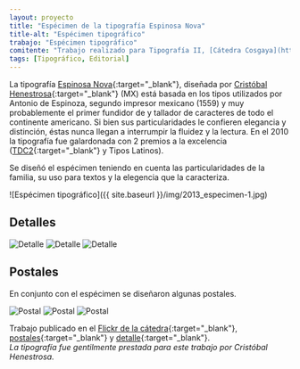 ```yaml
---
layout: proyecto
title: "Espécimen de la tipografía Espinosa Nova"
title-alt: "Espécimen tipográfico"
trabajo: "Espécimen tipográfico"
comitente: "Trabajo realizado para Tipografía II, [Cátedra Cosgaya](http://www.catedracosgaya.com.ar), FADU--UBA."
tags: [Tipográfico, Editorial]
---
```


La tipografía [Espinosa Nova](https://www.myfonts.com/fonts/estudio-ch/espinosa-nova/){:target="_blank"}, diseñada por [Cristóbal Henestrosa](http://www.estudio-ch.com){:target="_blank"} (MX) está basada en los tipos utilizados por Antonio de Espinoza, segundo impresor mexicano (1559) y muy probablemente el primer fundidor de y tallador de caracteres de todo el continente americano. Si bien sus particularidades le confieren elegancia y distinción, éstas nunca llegan a interrumpir la fluidez y la lectura. En el 2010 la tipografía fue galardonada con 2 premios a la excelencia ([TDC2](https://www.tdc.org/competitionwriteup/tdc-typeface-design-winners-2010/){:target="_blank"} y Tipos Latinos).

Se diseñó el espécimen teniendo en cuenta las particularidades de la familia, su uso para textos y la elegencia que la caracteriza.  

![Espécimen tipográfico]({{ site.baseurl }}/img/2013_especimen-1.jpg)

## Detalles

<div class="fotorama">
	<img src="{{ site.baseurl }}/img/2013_especimen-2.jpg" alt="Detalle" />
	<img src="{{ site.baseurl }}/img/2013_especimen-3.jpg" alt="Detalle" />
	<img src="{{ site.baseurl }}/img/2013_especimen-4.jpg" alt="Detalle" />
</div>

## Postales

En conjunto con el espécimen se diseñaron algunas postales.

<div class="fotorama" data-width="550">
	<img src="{{ site.baseurl }}/img/2013_especimen-postal-1.jpg" alt="Postal" />
	<img src="{{ site.baseurl }}/img/2013_especimen-postal-2.jpg" alt="Postal" />
	<img src="{{ site.baseurl }}/img/2013_especimen-postal-3.jpg" alt="Postal" />
</div>

Trabajo publicado en el [Flickr de la cátedra](https://www.flickr.com/photos/catedracosgaya/7483340020/){:target="_blank"}, [postales](https://www.flickr.com/photos/catedracosgaya/7483347866/){:target="_blank"} y [detalle](https://www.flickr.com/photos/catedracosgaya/7483340302/){:target="_blank"}.  
*La tipografía fue gentilmente prestada para este trabajo por Cristóbal Henestrosa.*
